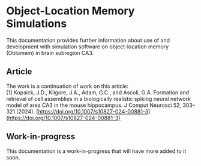 Object-Location Memory Simulations
==================================

This documentation provides further information about use of and development with simulation software on object-location memory (Oblomem) in brain subregion CA3.

## Article

The work is a continuation of work on this article:
<br>\[1\] Kopsick, J.D., Kilgore, J.A., Adam, G.C., and Ascoli, G.A. Formation and retrieval of cell assemblies in a biologically realistic spiking neural network model of area CA3 in the mouse hippocampus. J Comput Neurosci 52, 303–321 (2024). [https://doi.org/10.1007/s10827-024-00881-3](https://doi.org/10.1007/s10827-024-00881-3)

## Work-in-progress

This documentation is a work-in-progress that will have more added to it soon.
